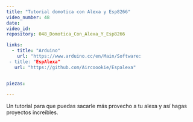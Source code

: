 ```yaml
---
title: "Tutorial domotica con Alexa y Esp8266"
video_number: 48
date: 
video_id: 
repository: 048_Domotica_Con_Alexa_Y_Esp8266

links:
  - title: "Arduino"
    url: "https://www.arduino.cc/en/Main/Software:
 - title: "EspAlexa"
   url: "https://github.com/Aircoookie/Espalexa"


piezas:
 
---
```


Un tutorial para que puedas sacarle más provecho a tu alexa y así hagas proyectos increíbles.

